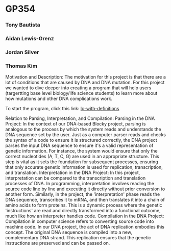 # GP354
### Tony Bautista
### Aidan Lewis-Grenz
### Jordan Silver
### Thomas Kim

Motivation and Description: The motivation for this project is that there are a lot of conditions that are caused by DNA and DNA mutation. For this project we wanted to dive deeper into creating a program that will help users (targertting base level biology/life science students) to learn more about how mutations and other DNA complications work. 

To start the program, click this link:
[lc-with-definitions](https://jorsilver.github.io/BlockyBiology/DNA-Blockly/)

Relation to Parsing, Interpretation, and Compilation:
Parsing in the DNA Project:
In the context of our DNA-based Blocky project, parsing is analogous to the process by which the system reads and understands the DNA sequence set by the user. Just as a computer parser reads and checks the syntax of a code to ensure it is structured correctly, the DNA project parses the input DNA sequence to ensure it's a valid representation of genetic information. For instance, the system would ensure that only the correct nucleotides (A, T, C, G) are used in an appropriate structure. This step is vital as it sets the foundation for subsequent processes, ensuring that only accurate genetic information is used for replication, transcription, and translation.
Interpretation in the DNA Project:
In this project, interpretation can be compared to the transcription and translation processes of DNA. In programming, interpretation involves reading the source code line by line and executing it directly without prior conversion to another form. Similarly, in the project, the 'interpretation' phase reads the DNA sequence, transcribes it to mRNA, and then translates it into a chain of amino acids to form proteins. This is a dynamic process where the genetic 'instructions' are read and directly transformed into a functional outcome, much like how an interpreter handles code.
Compilation in the DNA Project:
Compilation in computer science refers to converting source code into machine code. In our DNA project, the act of DNA replication embodies this concept. The original DNA sequence is compiled into a new, complementary DNA strand. This replication ensures that the genetic instructions are preserved and can be passed on.
